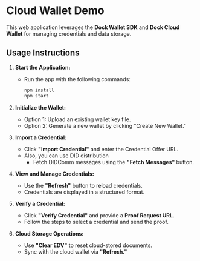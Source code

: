 # Cloud Wallet Demo

This web application leverages the **Dock Wallet SDK** and **Dock Cloud Wallet** for managing credentials and data storage.

## Usage Instructions

1. **Start the Application:**
   - Run the app with the following commands:
     ```bash
     npm install
     npm start
     ```

2. **Initialize the Wallet:**
   - Option 1: Upload an existing wallet key file.
   - Option 2: Generate a new wallet by clicking "Create New Wallet."

3. **Import a Credential:**
   - Click **"Import Credential"** and enter the Credential Offer URL.
   - Also, you can use DID distribution
     - Fetch DIDComm messages using the **"Fetch Messages"** button.

4. **View and Manage Credentials:**
   - Use the **"Refresh"** button to reload credentials.
   - Credentials are displayed in a structured format.

5. **Verify a Credential:**
   - Click **"Verify Credential"** and provide a **Proof Request URL**.
   - Follow the steps to select a credential and send the proof.

6. **Cloud Storage Operations:**
   - Use **"Clear EDV"** to reset cloud-stored documents.
   - Sync with the cloud wallet via **"Refresh."**
